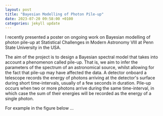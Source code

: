 ```yaml
---
layout: post
title: "Bayesian Modelling of Photon Pile-up"
date: 2023-07-20 09:58:00 +0100
categories: jekyll update
---
```

I recently presented a poster on ongoing work on Bayesian modelling of photon pile-up at Statistical Challenges in Modern Astronomy VIII at Penn State University in the USA.

The aim of the project is to design a Bayesian spectral model that takes into account a phenomenon called pile-up. That is, we aim to infer the parameters of the spectrum of an astronomical source, whilst allowing for the fact that pile-up may have affected the data. A detector onboard a telescope records the energy of photons arriving at the detector's surface during short time-intervals, usually of a few seconds in duration. Pile-up occurs when two or more photons arrive during the same time-interval, in which case the sum of their energies will be recorded as the energy of a single photon.

For example in the figure below ...
